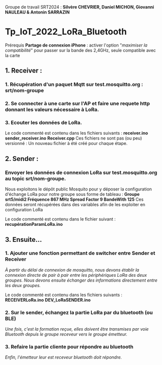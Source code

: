Groupe de travail SRT2024 : **Silvère CHEVRIER, Daniel MICHON, Giovanni NAULEAU & Antonin SARRAZIN**


# Tp_IoT_2022_LoRa_Bluetooth
Prérequis
**Partage de connexion iPhone** : activer l'option "*maximiser la compatibilité*" pour passer sur la bande des 2,4GHz, seule compatible avec la carte


## 1. Receiver :
### 1. Récupération d'un paquet Mqtt sur test.mosquitto.org :  srt/nom-groupe
### 2. Se connecter à une carte sur l'AP et faire une requete http donnant les valeurs nécessaire à LoRa.
### 3. Ecouter les données de LoRa.
Le code commenté est contenu dans les fichiers suivants :
**receiver.ino**
**sender_receiver.ino**
**Receiver.cpp**
Ces fichiers ne sont pas (ou peu) versionné : Un nouveau fichier à été créé pour chaque étape.

## 2. Sender :
### Envoyer les données de connexion LoRa sur test.mosquitto.org au topic srt/nom-groupe.
Nous exploitons le dépôt public Mosquito pour y déposer la configuration d'échange LoRa pour notre groupe sous forme de tableau :
**Groupe srt5/midi2
Fréquence 867 MHz
Spread Factor 9
BandeWith 125**
Ces données seront récupérées dans des variables afin de les exploiter en configuration LoRa

Le code commenté est contenu dans le fichier suivant :
**recupérationParamLoRa.ino**



## 3. Ensuite...
### 1. Ajouter une fonction permettant de switcher entre Sender et Receiver
*À partir du délai de connexion de mosquitto, nous devons établir la connexion directe de pair à pair entre les périphériques LoRa des deux groupes.
Nous devons ensuite échanger des informations directement entre les deux groupes.*

Le code commenté est contenu dans les fichiers suivants :
**RECEIVERLoRa.ino**
**DEV_LoRaSENDER.ino**


### 2. Sur le sender, échangez la partie LoRa par du bluetooth (ou BLE)
*Une fois, c'est la formation reçue, elles doivent être transmises par voie Bluetooth depuis le groupe receveur vers le groupe émetteur.*


### 3. Refaire la partie cliente pour répondre au bluetooth
*Enfin, l'émetteur leur est receveur bluetooth doit répondre.*
